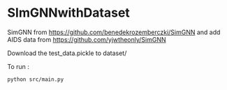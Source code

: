 # SImGNNwithDataset
SimGNN from  https://github.com/benedekrozemberczki/SimGNN 
and add AIDS data from  https://github.com/yjwtheonly/SimGNN


Download the test_data.pickle to dataset/ 


To run  :
```
python src/main.py 
```

